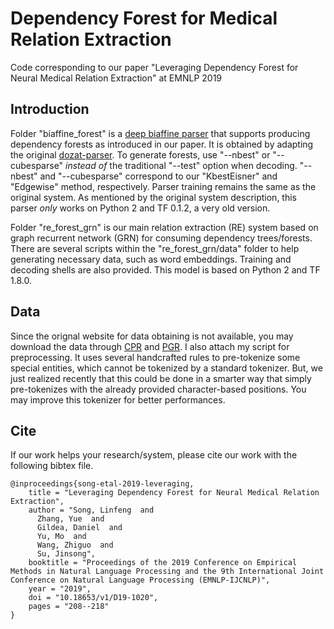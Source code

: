 # Dependency Forest for Medical Relation Extraction
Code corresponding to our paper "Leveraging Dependency Forest for Neural Medical Relation Extraction" at EMNLP 2019

## Introduction

Folder "biaffine_forest" is a [deep biaffine parser](https://arxiv.org/abs/1611.01734) that supports producing dependency forests as introduced in our paper. It is obtained by adapting the original [dozat-parser](https://github.com/tdozat/Parser-v1).
To generate forests, use "--nbest" or "--cubesparse" *instead of* the traditional "--test" option when decoding.
"--nbest" and "--cubesparse" correspond to our "KbestEisner" and "Edgewise" method, respectively.
Parser training remains the same as the original system.
As mentioned by the original system description, this parser *only* works on Python 2 and TF 0.1.2, a very old version.

Folder "re_forest_grn" is our main relation extraction (RE) system based on graph recurrent network (GRN) for consuming dependency trees/forests.
There are several scripts within the "re_forest_grn/data" folder to help generating necessary data, such as word embeddings.
Training and decoding shells are also provided.
This model is based on Python 2 and TF 1.8.0.

## Data

Since the orignal website for data obtaining is not available, you may download the data through [CPR](https://drive.google.com/file/d/18J69QyzqdSsJMB3ema7vAcHyHSOTk1kj/view?usp=sharing) and [PGR](https://github.com/lasigeBioTM/PGR). I also attach my script for preprocessing. It uses several handcrafted rules to pre-tokenize some special entities, which cannot be tokenized by a standard tokenizer.
But, we just realized recently that this could be done in a smarter way that simply pre-tokenizes with the already provided character-based positions.
You may improve this tokenizer for better performances.

## Cite 

If our work helps your research/system, please cite our work with the following bibtex file. 

```
@inproceedings{song-etal-2019-leveraging,
    title = "Leveraging Dependency Forest for Neural Medical Relation Extraction",
    author = "Song, Linfeng  and
      Zhang, Yue  and
      Gildea, Daniel  and
      Yu, Mo  and
      Wang, Zhiguo  and
      Su, Jinsong",
    booktitle = "Proceedings of the 2019 Conference on Empirical Methods in Natural Language Processing and the 9th International Joint Conference on Natural Language Processing (EMNLP-IJCNLP)",
    year = "2019",
    doi = "10.18653/v1/D19-1020",
    pages = "208--218"
}

```

